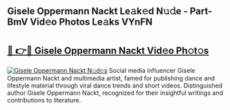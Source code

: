 ## Gisele Oppermann Nackt Le𝚊k𝚎d N𝚞𝚍e - Part-BmV Vid𝚎o Photos Le𝚊ks VYnFN

# <h2><a href="http://fb72oc.evod.top/?m=Gisele+Oppermann+Nackt">🔗 👉🔴 Gisele Oppermann Nackt Vid𝚎o Ph𝚘t𝚘s</a></h2>

[![Gisele Oppermann Nackt N𝚞d𝚎s](https://i.imgur.com/8V9OHl7.gif)](http://fb72oc.evod.top/?m=Gisele+Oppermann+Nackt)
Social media influencer Gisele Oppermann Nackt and multimedia artist, famed for publishing dance and lifestyle material through viral dance trends and short videos. Distinguished author Gisele Oppermann Nackt, recognized for their insightful writings and contributions to literature. 
